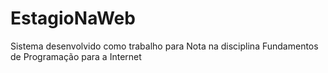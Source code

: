 # EstagioNaWeb
Sistema desenvolvido como trabalho para Nota na disciplina Fundamentos de Programação para a Internet
